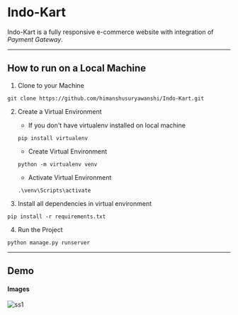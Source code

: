 # Indo-Kart
Indo-Kart is a fully responsive e-commerce website with integration of _Payment Gateway_.

***
## How to run on a Local Machine

1. Clone to your Machine
```
git clone https://github.com/himanshusuryawanshi/Indo-Kart.git

```
2. Create a Virtual Environment
    * If you don't have virtualenv installed on local machine
    ```
    pip install virtualenv
    ```
    * Create Virtual Environment
    ```
    python -m virtualenv venv
    ``` 
    * Activate Virtual Environment
    ```
    .\venv\Scripts\activate
    ```

3. Install all dependencies in virtual environment
 ```
 pip install -r requirements.txt
 ```

4. Run the Project
```
python manage.py runserver
```

***
## Demo

#### Images
![ss1]()

